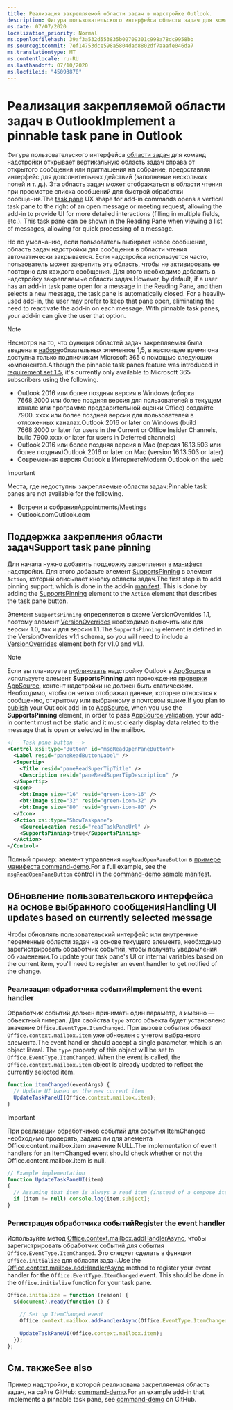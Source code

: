 ```yaml
---
title: Реализация закрепляемой области задач в надстройке Outlook.
description: Фигура пользовательского интерфейса области задач для команд надстройки открывает вертикальную область задач справа от открытого сообщения или приглашения на собрание, предоставляя интерфейс для дополнительных действий.
ms.date: 07/07/2020
localization_priority: Normal
ms.openlocfilehash: 39af3a532d553835b02709301c998a78dc9958bb
ms.sourcegitcommit: 7ef14753dce598a5804dad8802df7aaafe046da7
ms.translationtype: MT
ms.contentlocale: ru-RU
ms.lasthandoff: 07/10/2020
ms.locfileid: "45093870"
---
```

# <a name="implement-a-pinnable-task-pane-in-outlook"></a><span data-ttu-id="b776e-103">Реализация закрепляемой области задач в Outlook</span><span class="sxs-lookup"><span data-stu-id="b776e-103">Implement a pinnable task pane in Outlook</span></span>

<span data-ttu-id="b776e-p101">Фигура пользовательского интерфейса [области задач](add-in-commands-for-outlook.md#launching-a-task-pane) для команд надстройки открывает вертикальную область задач справа от открытого сообщения или приглашения на собрание, предоставляя интерфейс для дополнительных действий (заполнение нескольких полей и т. д.). Эта область задач может отображаться в области чтения при просмотре списка сообщений для быстрой обработки сообщения.</span><span class="sxs-lookup"><span data-stu-id="b776e-p101">The [task pane](add-in-commands-for-outlook.md#launching-a-task-pane) UX shape for add-in commands opens a vertical task pane to the right of an open message or meeting request, allowing the add-in to provide UI for more detailed interactions (filling in multiple fields, etc.). This task pane can be shown in the Reading Pane when viewing a list of messages, allowing for quick processing of a message.</span></span>

<span data-ttu-id="b776e-p102">Но по умолчанию, если пользователь выбирает новое сообщение, область задач надстройки для сообщения в области чтения автоматически закрывается. Если надстройка используется часто, пользователь может закрепить эту область, чтобы не активировать ее повторно для каждого сообщения. Для этого необходимо добавить в надстройку закрепляемые области задач.</span><span class="sxs-lookup"><span data-stu-id="b776e-p102">However, by default, if a user has an add-in task pane open for a message in the Reading Pane, and then selects a new message, the task pane is automatically closed. For a heavily-used add-in, the user may prefer to keep that pane open, eliminating the need to reactivate the add-in on each message. With pinnable task panes, your add-in can give the user that option.</span></span>

> [!NOTE]
> <span data-ttu-id="b776e-109">Несмотря на то, что функция областей задач закрепляемая была введена в [наборе](../reference/objectmodel/requirement-set-1.5/outlook-requirement-set-1.5.md)обязательных элементов 1,5, в настоящее время она доступна только подписчикам Microsoft 365 с помощью следующих компонентов.</span><span class="sxs-lookup"><span data-stu-id="b776e-109">Although the pinnable task panes feature was introduced in [requirement set 1.5](../reference/objectmodel/requirement-set-1.5/outlook-requirement-set-1.5.md), it's currently only available to Microsoft 365 subscribers using the following.</span></span>
> - <span data-ttu-id="b776e-110">Outlook 2016 или более поздняя версия в Windows (сборка 7668,2000 или более поздняя версия для пользователей в текущем канале или программе предварительной оценки Office) создайте 7900. xxxx или более поздней версии для пользователей в отложенных каналах.</span><span class="sxs-lookup"><span data-stu-id="b776e-110">Outlook 2016 or later on Windows (build 7668.2000 or later for users in the Current or Office Insider Channels, build 7900.xxxx or later for users in Deferred channels)</span></span>
> - <span data-ttu-id="b776e-111">Outlook 2016 или более поздняя версия в Mac (версия 16.13.503 или более поздняя)</span><span class="sxs-lookup"><span data-stu-id="b776e-111">Outlook 2016 or later on Mac (version 16.13.503 or later)</span></span>
> - <span data-ttu-id="b776e-112">Современная версия Outlook в Интернете</span><span class="sxs-lookup"><span data-stu-id="b776e-112">Modern Outlook on the web</span></span>

> [!IMPORTANT]
> <span data-ttu-id="b776e-113">Места, где недоступны закрепляемые области задач:</span><span class="sxs-lookup"><span data-stu-id="b776e-113">Pinnable task panes are not available for the following.</span></span>
> - <span data-ttu-id="b776e-114">Встречи и собрания</span><span class="sxs-lookup"><span data-stu-id="b776e-114">Appointments/Meetings</span></span>
> - <span data-ttu-id="b776e-115">Outlook.com</span><span class="sxs-lookup"><span data-stu-id="b776e-115">Outlook.com</span></span>

## <a name="support-task-pane-pinning"></a><span data-ttu-id="b776e-116">Поддержка закрепления области задач</span><span class="sxs-lookup"><span data-stu-id="b776e-116">Support task pane pinning</span></span>

<span data-ttu-id="b776e-p103">Для начала нужно добавить поддержку закрепления в [манифест](manifests.md) надстройки. Для этого добавьте элемент [SupportsPinning](../reference/manifest/action.md#supportspinning) в элемент `Action`, который описывает кнопку области задач.</span><span class="sxs-lookup"><span data-stu-id="b776e-p103">The first step is to add pinning support, which is done in the add-in [manifest](manifests.md). This is done by adding the [SupportsPinning](../reference/manifest/action.md#supportspinning) element to the `Action` element that describes the task pane button.</span></span>

<span data-ttu-id="b776e-119">Элемент `SupportsPinning` определяется в схеме VersionOverrides 1.1, поэтому элемент [VersionOverrides](../reference/manifest/versionoverrides.md) необходимо включить как для версии 1.0, так и для версии 1.1.</span><span class="sxs-lookup"><span data-stu-id="b776e-119">The `SupportsPinning` element is defined in the VersionOverrides v1.1 schema, so you will need to include a [VersionOverrides](../reference/manifest/versionoverrides.md) element both for v1.0 and v1.1.</span></span>

> [!NOTE]
> <span data-ttu-id="b776e-120">Если вы планируете [публиковать](../publish/publish.md) надстройку Outlook в [AppSource](https://appsource.microsoft.com) и используете элемент **SupportsPinning** для прохождения [проверки AppSource](/legal/marketplace/certification-policies), контент надстройки не должен быть статическим. Необходимо, чтобы он четко отображал данные, которые относятся к сообщению, открытому или выбранному в почтовом ящике.</span><span class="sxs-lookup"><span data-stu-id="b776e-120">If you plan to [publish](../publish/publish.md) your Outlook add-in to [AppSource](https://appsource.microsoft.com), when you use the **SupportsPinning** element, in order to pass [AppSource validation](/legal/marketplace/certification-policies), your add-in content must not be static and it must clearly display data related to the message that is open or selected in the mailbox.</span></span>

```xml
<!-- Task pane button -->
<Control xsi:type="Button" id="msgReadOpenPaneButton">
  <Label resid="paneReadButtonLabel" />
  <Supertip>
    <Title resid="paneReadSuperTipTitle" />
    <Description resid="paneReadSuperTipDescription" />
  </Supertip>
  <Icon>
    <bt:Image size="16" resid="green-icon-16" />
    <bt:Image size="32" resid="green-icon-32" />
    <bt:Image size="80" resid="green-icon-80" />
  </Icon>
  <Action xsi:type="ShowTaskpane">
    <SourceLocation resid="readTaskPaneUrl" />
    <SupportsPinning>true</SupportsPinning>
  </Action>
</Control>
```

<span data-ttu-id="b776e-121">Полный пример: элемент управления `msgReadOpenPaneButton` в [примере манифеста command-demo](https://github.com/OfficeDev/outlook-add-in-command-demo/blob/master/command-demo-manifest.xml).</span><span class="sxs-lookup"><span data-stu-id="b776e-121">For a full example, see the `msgReadOpenPaneButton` control in the [command-demo sample manifest](https://github.com/OfficeDev/outlook-add-in-command-demo/blob/master/command-demo-manifest.xml).</span></span>

## <a name="handling-ui-updates-based-on-currently-selected-message"></a><span data-ttu-id="b776e-122">Обновление пользовательского интерфейса на основе выбранного сообщения</span><span class="sxs-lookup"><span data-stu-id="b776e-122">Handling UI updates based on currently selected message</span></span>

<span data-ttu-id="b776e-123">Чтобы обновлять пользовательский интерфейс или внутренние переменные области задач на основе текущего элемента, необходимо зарегистрировать обработчик событий, чтобы получать уведомления об изменении.</span><span class="sxs-lookup"><span data-stu-id="b776e-123">To update your task pane's UI or internal variables based on the current item, you'll need to register an event handler to get notified of the change.</span></span>

### <a name="implement-the-event-handler"></a><span data-ttu-id="b776e-124">Реализация обработчика событий</span><span class="sxs-lookup"><span data-stu-id="b776e-124">Implement the event handler</span></span>

<span data-ttu-id="b776e-p104">Обработчик событий должен принимать один параметр, а именно — объектный литерал. Для свойства `type` этого объекта будет установлено значение `Office.EventType.ItemChanged`. При вызове события объект `Office.context.mailbox.item` уже обновлен с учетом выбранного элемента.</span><span class="sxs-lookup"><span data-stu-id="b776e-p104">The event handler should accept a single parameter, which is an object literal. The `type` property of this object will be set to `Office.EventType.ItemChanged`. When the event is called, the `Office.context.mailbox.item` object is already updated to reflect the currently selected item.</span></span>

```js
function itemChanged(eventArgs) {
  // Update UI based on the new current item
  UpdateTaskPaneUI(Office.context.mailbox.item);
}
```

> [!IMPORTANT]
> <span data-ttu-id="b776e-128">При реализации обработчиков событий для события ItemChanged необходимо проверять, задано ли для элемента Office.content.mailbox.item значение NULL.</span><span class="sxs-lookup"><span data-stu-id="b776e-128">The implementation of event handlers for an ItemChanged event should check whether or not the Office.content.mailbox.item is null.</span></span>
>
> ```js
> // Example implementation
> function UpdateTaskPaneUI(item)
> {
>   // Assuming that item is always a read item (instead of a compose item).
>   if (item != null) console.log(item.subject);
> }
> ```

### <a name="register-the-event-handler"></a><span data-ttu-id="b776e-129">Регистрация обработчика событий</span><span class="sxs-lookup"><span data-stu-id="b776e-129">Register the event handler</span></span>

<span data-ttu-id="b776e-p105">Используйте метод [Office.context.mailbox.addHandlerAsync](../reference/objectmodel/preview-requirement-set/office.context.mailbox.md#methods), чтобы зарегистрировать обработчик событий для события `Office.EventType.ItemChanged`. Это следует сделать в функции `Office.initialize` для области задач.</span><span class="sxs-lookup"><span data-stu-id="b776e-p105">Use the [Office.context.mailbox.addHandlerAsync](../reference/objectmodel/preview-requirement-set/office.context.mailbox.md#methods) method to register your event handler for the `Office.EventType.ItemChanged` event. This should be done in the `Office.initialize` function for your task pane.</span></span>

```js
Office.initialize = function (reason) {
  $(document).ready(function () {

    // Set up ItemChanged event
    Office.context.mailbox.addHandlerAsync(Office.EventType.ItemChanged, itemChanged);

    UpdateTaskPaneUI(Office.context.mailbox.item);
  });
};
```

## <a name="see-also"></a><span data-ttu-id="b776e-132">См. также</span><span class="sxs-lookup"><span data-stu-id="b776e-132">See also</span></span>

<span data-ttu-id="b776e-133">Пример надстройки, в которой реализована закрепляемая область задач, на сайте GitHub: [command-demo](https://github.com/OfficeDev/outlook-add-in-command-demo).</span><span class="sxs-lookup"><span data-stu-id="b776e-133">For an example add-in that implements a pinnable task pane, see [command-demo](https://github.com/OfficeDev/outlook-add-in-command-demo) on GitHub.</span></span>
